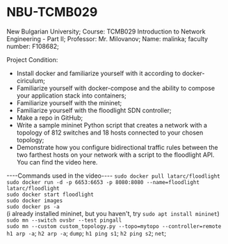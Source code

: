 # NBU-TCMB029
New Bulgarian University;
Course: TCMB029 Introduction to Network Engineering - Part II;
Professor: Mr. Milovanov;
Name: malinka;
faculty number: F108682;

Project Condition:
- Install docker and familiarize yourself with it according to docker-ciriculum;
- Familiarize yourself with docker-compose and the ability to compose your application stack into containers;
- Familiarize yourself with the mininet;
- Familiarize yourself with the floodlight SDN controller;
- Make a repo in GitHub;
- Write a sample mininet Python script that creates a network with a topology of 812 switches and 18 hosts connected to your chosen topology;
- Demonstrate how you configure bidirectional traffic rules between the two farthest hosts on your network with a script to the floodlight API.
You can find the video here.

----Commands used in the video----
`sudo docker pull latarc/floodlight`<br />
`sudo docker run -d -p 6653:6653 -p 8080:8080 --name=floodlight latarc/floodlight`<br />
`sudo docker start floodlight`<br />
`sudo docker images`<br />
`sudo docker ps -a`<br />
(i already installed mininet, but you haven't, try `sudo apt install mininet`)<br />
`sudo mn --switch ovsbr --test pingall`<br />
`sudo mn --custom custom_topology.py --topo=mytopo --controller=remote`<br />
`h1 arp -a`;
`h2 arp -a`;
`dump`;
`h1 ping s1`;
`h2 ping s2`;
`net`;
